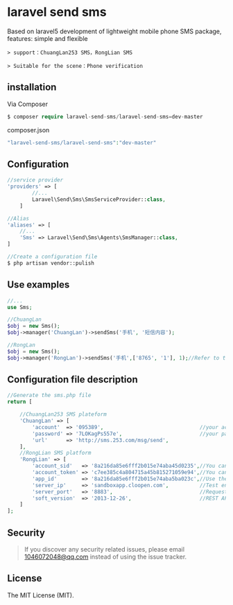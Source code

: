 # laravel send sms

Based on laravel5 development of lightweight mobile phone SMS package, features: simple and flexible

	> support：ChuangLan253 SMS，RongLian SMS

	> Suitable for the scene：Phone verification


## installation

Via Composer

``` php
$ composer require laravel-send-sms/laravel-send-sms=dev-master
```

composer.json

``` php
"laravel-send-sms/laravel-send-sms":"dev-master"
```

## Configuration

``` php
//service provider
'providers' => [
		//...
		Laravel\Send\Sms\SmsServiceProvider::class,
	]

//Alias
'aliases' => [
	//...
	'Sms' => Laravel\Send\Sms\Agents\SmsManager::class,
]

//Create a configuration file
$ php artisan vendor::pulish 
```

## Use examples

``` php
//...
use Sms;

//ChuangLan
$obj = new Sms();
$obj->manager('ChuangLan')->sendSms('手机', '短信内容');

//RongLan
$obj = new Sms();
$obj->manager('RongLan')->sendSms('手机',['8765', '1'], 1);//Refer to the documentation for RongLian details
```

## Configuration file description

``` php
//Generate the sms.php file
return [

	//ChuangLan253 SMS plateform
	'ChuangLan' => [
	    'account'  => '095389',                               //your account
		'password' => '7LOKagPs557e',             			  //your password
		'url'      => 'http://sms.253.com/msg/send',
	],
	//RongLian SMS platform
	'RongLian' => [
		'account_sid'   => '8a216da85e6fff2b015e74aba45d0235',//You can see the developer's primary account ACCOUNT SID on the front page of the console
		'account_token' => 'c7ee385c4a804715a45b815271059e94',//You can see the developer 's main account on the front page of the console
		'app_id'        => '8a216da85e6fff2b015e74aba5ba023c',//Use the APPID of the app already created in the Admin console
		'server_ip'     => 'sandboxapp.cloopen.com',          //Test environment (production environment request address: app.cloopen.com)
		'server_port'   => '8883',                            //Request port
		'soft_version'  => '2013-12-26',                      //REST API version number remains unchanged
	]
];
```


## Security

> If you discover any security related issues, please email 1046072048@qq.com instead of using the issue tracker.


## License

The MIT License (MIT). 

